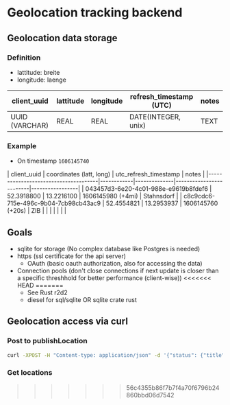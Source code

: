 # Geolocation tracking backend

## Geolocation data storage

### Definition

- lattitude: breite
- longitude: laenge

| client_uuid    | lattitude | longitude | refresh_timestamp (UTC) | notes           |
|----------------|-----------|-----------|-------------------------|-----------------|
| UUID (VARCHAR) | REAL      | REAL      | DATE(INTEGER, unix)     | TEXT            |

### Example
- On timestamp `1606145740`


| client_uuid                          | coordinates (latt, long)  | utc_refresh_timestamp   | notes           |
|--------------------------------------|------------|--------------|-------------------------|-----------------|
| 043457d3-6e20-4c01-988e-e9619b8fdef6 | 52.3918800 | 13.2216100   | 1606145980 (+4mi)       | Stahnsdorf      |
| c8c9cdc6-715e-496c-9b04-7cb98cb43ac9 | 52.4554821 | 13.2953937   | 1606145760 (+20s)       | ZIB             |
|                                      |            |              |                         |                 |

## Goals
- sqlite for storage (No complex database like Postgres is needed)
- https (ssl certificate for the api server)
    - OAuth (basic oauth authorization, also for accessing the data)
- Connection pools (don't close connections if next update is closer than a specific threshhold for better performance (client-wise))
<<<<<<< HEAD
=======
    - See Rust r2d2
    - diesel for sql/sqlite OR sqlite crate rust

## Geolocation access via curl
### Post to publishLocation
```bash
curl -XPOST -H "Content-type: application/json" -d '{"status": {"title": "ok", "code": 200}, "loc": {"lat": 52.3918800, "long": 13.2216100}, "uuid": "043457d3-6e20-4c01-988e-e9619b8fdef6", "refresh_time": "1606145980"}' 'http://localhost:8080/geoloc/publishLocation'
```

### Get locations


>>>>>>> 56c4355b86f7b7f4a70f6796b24860bbd06d7542
